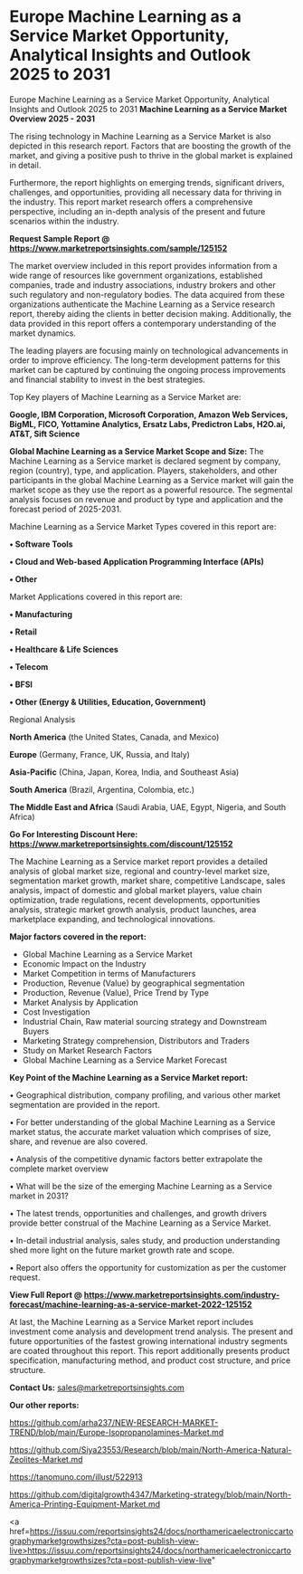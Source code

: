 # Europe Machine Learning as a Service Market Opportunity, Analytical Insights and Outlook 2025 to 2031
Europe Machine Learning as a Service Market Opportunity, Analytical Insights and Outlook 2025 to 2031
<Strong> Machine Learning as a Service Market Overview 2025 - 2031</strong>

The rising technology in Machine Learning as a Service Market is also depicted in this research report. Factors that are boosting the growth of the market, and giving a positive push to thrive in the global market is explained in detail.

Furthermore, the report highlights on emerging trends, significant drivers, challenges, and opportunities, providing all necessary data for thriving in the industry. This report market research offers a comprehensive perspective, including an in-depth analysis of the present and future scenarios within the industry.

<strong>Request Sample Report @ <a href=https://www.marketreportsinsights.com/sample/125152>https://www.marketreportsinsights.com/sample/125152</a></strong>

The market overview included in this report provides information from a wide range of resources like government organizations, established companies, trade and industry associations, industry brokers and other such regulatory and non-regulatory bodies. The data acquired from these organizations authenticate the Machine Learning as a Service research report, thereby aiding the clients in better decision making. Additionally, the data provided in this report offers a contemporary understanding of the market dynamics.

The leading players are focusing mainly on technological advancements in order to improve efficiency. The long-term development patterns for this market can be captured by continuing the ongoing process improvements and financial stability to invest in the best strategies.

Top Key players of Machine Learning as a Service Market are:

<strong>Google, IBM Corporation, Microsoft Corporation, Amazon Web Services, BigML, FICO, Yottamine Analytics, Ersatz Labs, Predictron Labs, H2O.ai, AT&T, Sift Science</strong>

<strong><b>Global Machine Learning as a Service Market Scope and Size:</b></strong>
The Machine Learning as a Service market is declared segment by company, region (country), type, and application. Players, stakeholders, and other participants in the global Machine Learning as a Service market will gain the market scope as they use the report as a powerful resource. The segmental analysis focuses on revenue and product by type and application and the forecast period of 2025-2031.

Machine Learning as a Service Market Types covered in this report are:

<strong>• Software Tools

• Cloud and Web-based Application Programming Interface (APIs)

• Other</strong>

Market Applications covered in this report are:

<strong>• Manufacturing

• Retail

• Healthcare & Life Sciences

• Telecom

• BFSI

• Other (Energy & Utilities, Education, Government)</strong> 

Regional Analysis

<strong>North America</strong> (the United States, Canada, and Mexico)

<strong>Europe</strong> (Germany, France, UK, Russia, and Italy)

<strong>Asia-Pacific</strong> (China, Japan, Korea, India, and Southeast Asia)

<strong>South America</strong> (Brazil, Argentina, Colombia, etc.)

<strong>The Middle East and Africa</strong> (Saudi Arabia, UAE, Egypt, Nigeria, and South Africa)

<strong>Go For Interesting Discount Here: <a href=https://www.marketreportsinsights.com/discount/125152>https://www.marketreportsinsights.com/discount/125152</a></strong>

The Machine Learning as a Service market report provides a detailed analysis of global market size, regional and country-level market size, segmentation market growth, market share, competitive Landscape, sales analysis, impact of domestic and global market players, value chain optimization, trade regulations, recent developments, opportunities analysis, strategic market growth analysis, product launches, area marketplace expanding, and technological innovations.

<strong><b>Major factors covered in the report:</b></strong>
<ul>
  <li>Global Machine Learning as a Service Market </li>
  <li>Economic Impact on the Industry</li>
  <li>Market Competition in terms of Manufacturers</li>
  <li>Production, Revenue (Value) by geographical segmentation</li>
  <li>Production, Revenue (Value), Price Trend by Type</li>
  <li>Market Analysis by Application</li>
  <li>Cost Investigation</li>
  <li>Industrial Chain, Raw material sourcing strategy and Downstream Buyers</li>
  <li>Marketing Strategy comprehension, Distributors and Traders</li>
  <li>Study on Market Research Factors</li>
  <li>Global Machine Learning as a Service Market Forecast</li>
</ul>

<strong><b>Key Point of the Machine Learning as a Service Market report:</b></strong>

• Geographical distribution, company profiling, and various other market segmentation are provided in the report.

• For better understanding of the global Machine Learning as a Service market status, the accurate market valuation which comprises of size, share, and revenue are also covered.

• Analysis of the competitive dynamic factors better extrapolate the complete market overview

• What will be the size of the emerging Machine Learning as a Service market in 2031?

• The latest trends, opportunities and challenges, and growth drivers provide better construal of the Machine Learning as a Service Market.

• In-detail industrial analysis, sales study, and production understanding shed more light on the future market growth rate and scope.

• Report also offers the opportunity for customization as per the customer request.

<strong><b>View Full Report @ <a href=https://www.marketreportsinsights.com/industry-forecast/machine-learning-as-a-service-market-2022-125152>https://www.marketreportsinsights.com/industry-forecast/machine-learning-as-a-service-market-2022-125152</a></b></strong>


At last, the Machine Learning as a Service Market report includes investment come analysis and development trend analysis. The present and future opportunities of the fastest growing international industry segments are coated throughout this report. This report additionally presents product specification, manufacturing method, and product cost structure, and price structure.

<strong>Contact Us:</strong>
sales@marketreportsinsights.com

<strong>Our other reports:</strong>

<a href=https://github.com/arha237/NEW-RESEARCH-MARKET-TREND/blob/main/Europe-Isopropanolamines-Market.md>https://github.com/arha237/NEW-RESEARCH-MARKET-TREND/blob/main/Europe-Isopropanolamines-Market.md</a>

<a href=https://github.com/Siya23553/Research/blob/main/North-America-Natural-Zeolites-Market.md>https://github.com/Siya23553/Research/blob/main/North-America-Natural-Zeolites-Market.md</a>

<a href=https://tanomuno.com/illust/522913>https://tanomuno.com/illust/522913</a>

<a href=https://github.com/digitalgrowth4347/Marketing-strategy/blob/main/North-America-Printing-Equipment-Market.md>https://github.com/digitalgrowth4347/Marketing-strategy/blob/main/North-America-Printing-Equipment-Market.md</a>

<a href=https://issuu.com/reportsinsights24/docs/northamericaelectroniccartographymarketgrowthsizes?cta=post-publish-view-live>https://issuu.com/reportsinsights24/docs/northamericaelectroniccartographymarketgrowthsizes?cta=post-publish-view-live</a>"
